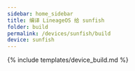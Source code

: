 ```yaml
---
sidebar: home_sidebar
title: 编译 LineageOS 给 sunfish
folder: build
permalink: /devices/sunfish/build
device: sunfish
---
```

{% include templates/device_build.md %}
